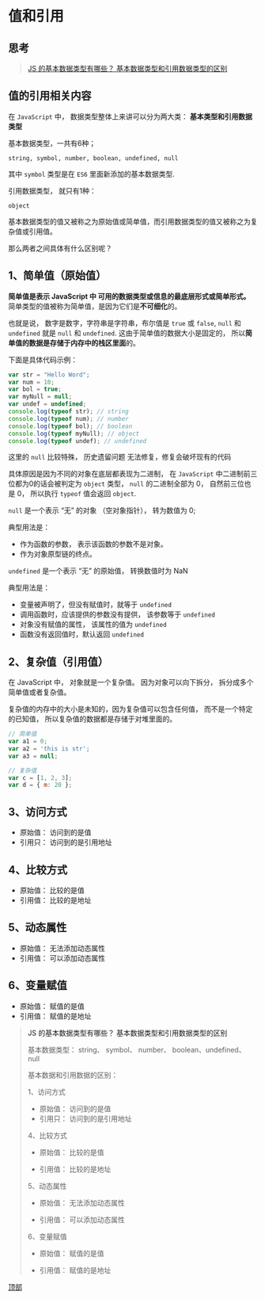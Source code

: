 # <a id="top"> 值和引用 <a/>
## 思考

> [JS 的基本数据类型有哪些？ 基本数据类型和引用数据类型的区别](#answer)

## 值的引用相关内容

在 `JavaScript` 中， 数据类型整体上来讲可以分为两大类： **基本类型和引用数据类型**

基本数据类型，一共有6种；

`string, symbol, number, boolean, undefined, null`

其中 `symbol` 类型是在 `ES6` 里面新添加的基本数据类型.

引用数据类型， 就只有1种：

`object`

基本数据类型的值又被称之为原始值或简单值，而引用数据类型的值又被称之为复杂值或引用值。

那么两者之间具体有什么区别呢？

## 1、简单值（原始值）
**简单值是表示 JavaScript 中 可用的数据类型或信息的最底层形式或简单形式。** 简单类型的值被称为简单值，是因为它们是**不可细化**的。

也就是说， 数字是数字，字符串是字符串，布尔值是 `true` 或 `false`, `null` 和 `undefined` 就是 `null` 和 `undefined`. 这由于简单值的数据大小是固定的， 所以**简单值的数据是存储于内存中的栈区里面**的。


下面是具体代码示例：
```js
var str = "Hello Word";
var num = 10;
var bol = true;
var myNull = null;
var undef = undefined;
console.log(typeof str); // string
console.log(typeof num); // number
console.log(typeof bol); // boolean
console.log(typeof myNull); // object
console.log(typeof undef); // undefined
```

这里的 `null` 比较特殊， 历史遗留问题 无法修复，修复会破坏现有的代码

具体原因是因为不同的对象在底层都表现为二进制， 在 `JavaScript` 中二进制前三位都为0的话会被判定为 `object` 类型， `null` 的二进制全部为 0， 自然前三位也是 0， 所以执行 `typeof` 值会返回 `object`.

`null` 是一个表示 “无” 的对象 （空对象指针）， 转为数值为 0;

典型用法是：

- 作为函数的参数， 表示该函数的参数不是对象。
- 作为对象原型链的终点。

`undefined` 是一个表示 “无” 的原始值， 转换数值时为 NaN 

典型用法是：
- 变量被声明了，但没有赋值时，就等于 `undefined`
- 调用函数时，应该提供的参数没有提供， 该参数等于 `undefined`
- 对象没有赋值的属性， 该属性的值为 `undefined`
- 函数没有返回值时，默认返回 `undefined`

## 2、复杂值（引用值）

在 JavaScript 中， 对象就是一个复杂值。 因为对象可以向下拆分， 拆分成多个简单值或者复杂值。

复杂值的内存中的大小是未知的，因为复杂值可以包含任何值， 而不是一个特定的已知值， 所以复杂值的数据都是存储于对堆里面的。

```js
// 简单值
var a1 = 0;
var a2 = 'this is str';
var a3 = null;

// 复杂值
var c = [1, 2, 3];
var d = { m: 20 };
```

## 3、访问方式 
- 原始值： 访问到的是值
- 引用只： 访问到的是引用地址

## 4、比较方式
- 原始值： 比较的是值
- 引用值： 比较的是地址

## 5、动态属性
- 原始值： 无法添加动态属性
- 引用值： 可以添加动态属性

## 6、变量赋值
- 原始值： 赋值的是值
- 引用值： 赋值的是地址



> <a id="answer">JS 的基本数据类型有哪些？ 基本数据类型和引用数据类型的区别</a>
>
> 基本数据类型： string、 symbol、 number、 boolean、undefined、  null
> 
> 基本数据和引用数据的区别：
>
> 1、访问方式
>- 原始值： 访问到的是值
>- 引用只： 访问到的是引用地址
>
> 4、比较方式
> 
>- 原始值： 比较的是值
> 
>- 引用值： 比较的是地址
>
> 5、动态属性
> 
>- 原始值： 无法添加动态属性 
>
>- 引用值： 可以添加动态属性
>
> 6、变量赋值
> 
>- 原始值： 赋值的是值
> 
>- 引用值： 赋值的是地址



[顶部](#top)








